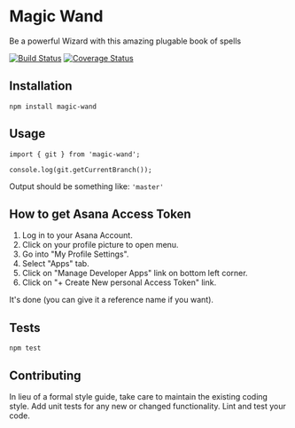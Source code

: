 Magic Wand
=========

Be a powerful Wizard with this amazing plugable book of spells

[![Build Status](https://travis-ci.org/giovanecosta/magic-wand.svg?branch=master)](https://travis-ci.org/giovanecosta/magic-wand)
[![Coverage Status](https://coveralls.io/repos/github/giovanecosta/magic-wand/badge.svg?branch=master)](https://coveralls.io/github/giovanecosta/magic-wand?branch=master)

## Installation

  `npm install magic-wand`

## Usage

    import { git } from 'magic-wand';

    console.log(git.getCurrentBranch());
  
  Output should be something like: `'master'`

## How to get Asana Access Token

1. Log in to your Asana Account.
2. Click on your profile picture to open menu. 
3. Go into "My Profile Settings".
4. Select "Apps" tab. 
5. Click on "Manage Developer Apps" link on bottom left corner. 
6. Click on "+ Create New personal Access Token" link. 

It's done (you can give it a reference name if you want).

## Tests

  `npm test`

## Contributing

In lieu of a formal style guide, take care to maintain the existing coding style. Add unit tests for any new or changed functionality. Lint and test your code.

